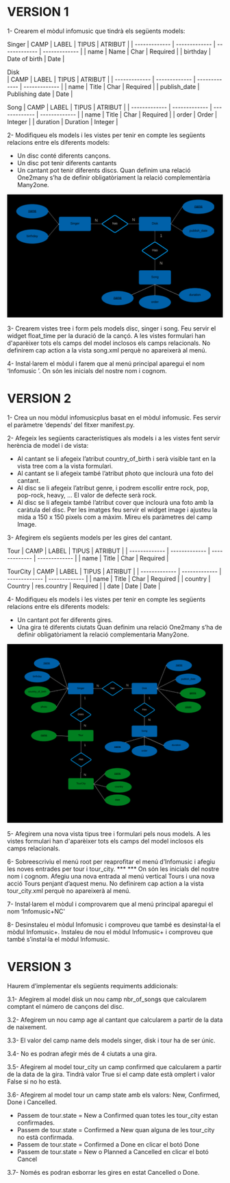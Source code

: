 # VERSION 1

1- Crearem el mòdul infomusic que tindrà els següents models:

Singer
| CAMP | LABEL | TIPUS | ATRIBUT |
| ------------- | ------------- | ------------- | ------------- |
| name  | Name  | Char | Required |
| birthday  | Date of birth  | Date |


Disk	
| CAMP | LABEL | TIPUS | ATRIBUT |
| ------------- | ------------- | ------------- | ------------- |
| name  | Title  | Char | Required |
| publish_date  | Publishing date  | Date |


Song
| CAMP | LABEL | TIPUS | ATRIBUT |
| ------------- | ------------- | ------------- | ------------- |
| name  | Title  | Char | Required |
| order  | Order  | Integer |
| duration | Duration | Integer |
  
  
2- Modifiqueu els models i les vistes per tenir en compte les següents relacions entre els diferents models:
- Un disc conté diferents cançons. 
- Un disc pot tenir diferents cantants
- Un cantant pot tenir diferents discs.
Quan definim una relació One2many s’ha de definir obligatòriament la relació complementària Many2one. 

![](https://github.com/DamianPyCoder/Odoo__Second-Module__Music/blob/main/screenshots_statement/grafico1.png)

  
3- Crearem vistes tree i form pels models disc, singer i song. Feu servir el widget float_time per la duració de la cançó.
A les vistes formulari han d'aparèixer tots els camps del model inclosos els camps relacionals.
No definirem cap action a la vista song.xml perquè no apareixerà al menú.
  
  
4- Instal·larem el mòdul i farem que al menú principal aparegui el nom ‘Infomusic <NC>’. On <NC> són les inicials del nostre nom i cognom.



# VERSION 2
  
1- Crea un nou mòdul infomusicplus basat en  el mòdul infomusic. Fes servir el paràmetre ‘depends’ del fitxer manifest.py.
  
  
2- Afegeix les següents característiques als models i a les vistes fent servir herència de model i de vista:
- Al cantant se li afegeix l’atribut country_of_birth i serà visible tant en la vista tree com a la vista formulari.
- Al cantant se li afegeix també l’atribut photo que inclourà una foto del cantant.
- Al disc se li afegeix l’atribut genre, i podrem escollir entre rock, pop, pop-rock, heavy, … El valor de defecte serà rock.
- Al disc se li afegeix també l’atribut cover que inclourà una foto amb la caràtula del disc.
Per les imatges feu servir el widget image i ajusteu la mida a 150 x 150 pixels com a màxim. Mireu els paràmetres del camp Image.
  
  
3- Afegirem els següents models per les gires del cantant.  
  
Tour
| CAMP | LABEL | TIPUS | ATRIBUT |
| ------------- | ------------- | ------------- | ------------- |
| name | Title | Char | Required |

TourCity
| CAMP | LABEL | TIPUS | ATRIBUT |
| ------------- | ------------- | ------------- | ------------- |
| name | Title | Char | Required |
| country | Country | res.country | Required |
| date | Date | Date |
  
  
4- Modifiqueu els models i les vistes per tenir en compte les següents relacions entre els diferents models:
- Un cantant pot fer diferents gires. 
- Una gira té diferents ciutats
Quan definim una relació One2many s’ha de definir obligatòriament la relació complementaria Many2one.

![](https://github.com/DamianPyCoder/Odoo__Second-Module__Music/blob/main/screenshots_statement/grafico2.png)  
  
5- Afegirem una nova vista tipus tree i formulari pels nous models. A les vistes formulari han d'aparèixer tots els camps del model inclosos els camps relacionals.
  
  
6- Sobreescriviu el menú root per reaprofitar el menú d’Infomusic i afegiu les noves entrades per tour i tour_city.
***   <menuitem name="Infomusic+ <NC>" id="infomusic.menu_root"/>***
 On <NC> són les inicials del nostre nom i cognom.
Afegiu una nova entrada al menú vertical Tours i una nova acció Tours penjant d’aquest menu.
No definirem cap action a la vista tour_city.xml perquè no apareixerà al menú.


7- Instal·larem el mòdul i comprovarem que al menú principal aparegui el nom ‘Infomusic+NC'
  
  
8- Desinstaleu el mòdul Infomusic i comproveu que també es desinstal·la el mòdul Infomusic+. Instaleu de nou el mòdul Infomusic+ i comproveu que també s’instal·la el mòdul Infomusic. 


# VERSION 3

Haurem d’implementar els següents requiments addicionals:  
  
3.1- Afegirem al model disk un nou camp nbr_of_songs que calcularem comptant el número de cançons del disc.  
  
3.2- Afegirem un nou camp age al cantant que calcularem a partir de la data de naixement.  
  
3.3- El valor del camp name dels models singer, disk i tour ha de ser únic.  
  
3.4- No es podran afegir més de 4 ciutats a una gira.  
  
3.5- Afegirem al model tour_city un camp confirmed que calcularem a partir de la data de la gira. Tindrà valor True si el camp date està omplert i valor False si no ho està.  
  
3.6- Afegirem al model tour un camp state amb els valors: New, Confirmed, Done i Cancelled.  
  
- Passem de tour.state = New a Confirmed quan totes les tour_city estan confirmades.  
- Passem de tour.state = Confirmed a New quan alguna de les tour_city no està confirmada.
- Passem de  tour.state = Confirmed a Done en clicar el botó Done
- Passem de  tour.state = New o Planned a Cancelled en clicar el botó Cancel  
  
3.7- Només es podran esborrar les gires en estat Cancelled o Done.  
  
